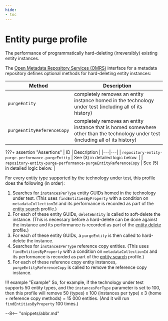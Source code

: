 ```yaml
---
hide:
- toc
---
```


<!-- SPDX-License-Identifier: CC-BY-4.0 -->
<!-- Copyright Contributors to the Egeria project. -->

# Entity purge profile

The performance of programmatically hard-deleting (irreversibly) existing entity instances.

The [Open Metadata Repository Services (OMRS)](/egeria-docs/services/omrs) interface for a metadata
repository defines optional methods for hard-deleting entity instances:

| Method | Description |
|---|---|
| `purgeEntity` | completely removes an entity instance homed in the technology under test (including all of its history) |
| `purgeEntityReferenceCopy` | completely removes an entity instance that is homed somewhere other than the technology under test (including all of its history) |

???+ assertion "Assertions"
    | ID | Description |
    |---|---|
    | `repository-entity-purge-performance-purgeEntity` | See (3) in detailed logic below. |
    | `repository-entity-purge-performance-purgeEntityReferenceCopy` | See (5) in detailed logic below. |

For every entity type supported by the technology under test, this profile does the following (in order):

1. Searches for `instancesPerType` entity GUIDs homed in the technology under test. (This uses `findEntitiesByProperty`
   with a condition on `metadataCollectionId` and its performance is recorded as part of the [entity search](entity-search.md) profile.)
1. For each of these entity GUIDs, `deleteEntity` is called to soft-delete the instance. (This is necessary before a
   hard-delete can be done against the instance and its performance is recorded as part of the [entity delete](entity-delete.md) profile.)
1. For each of these entity GUIDs, a `purgeEntity` is then called to hard-delete the instance.
1. Searches for `instancesPerType` reference copy entities. (This uses `findEntitiesByProperty` with a condition on
   `metadataCollectionId` and its performance is recorded as part of the [entity search](entity-search.md) profile.)
1. For each of these reference copy entity instances, `purgeEntityReferenceCopy` is called to remove the reference copy
   instance.

!!! example "Example"
    So, for example, if the technology under test supports 50 entity types, and the `instancesPerType` parameter is
    set to 100, then this profile will remove 50 (types) x 100 (instances per type) x 3 (home + reference copy methods) = 15 000
    entities. (And it will run `findEntitiesByProperty` 100 times.)

--8<-- "snippets/abbr.md"
